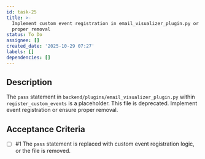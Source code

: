 ```yaml
---
id: task-25
title: >-
  Implement custom event registration in email_visualizer_plugin.py or ensure
  proper removal
status: To Do
assignee: []
created_date: '2025-10-29 07:27'
labels: []
dependencies: []
---
```


## Description

<!-- SECTION:DESCRIPTION:BEGIN -->
The `pass` statement in `backend/plugins/email_visualizer_plugin.py` within `register_custom_events` is a placeholder. This file is deprecated. Implement event registration or ensure proper removal.
<!-- SECTION:DESCRIPTION:END -->

## Acceptance Criteria
<!-- AC:BEGIN -->
- [ ] #1 The `pass` statement is replaced with custom event registration logic, or the file is removed.
<!-- AC:END -->
